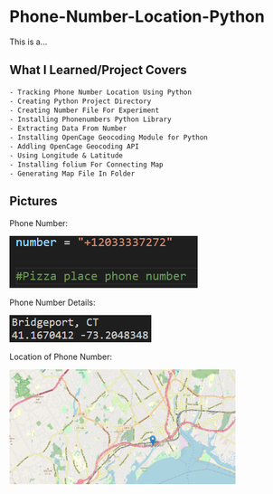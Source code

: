 # Phone-Number-Location-Python

This is a... 


## What I Learned/Project Covers

```
- Tracking Phone Number Location Using Python
- Creating Python Project Directory
- Creating Number File For Experiment
- Installing Phonenumbers Python Library
- Extracting Data From Number
- Installing OpenCage Geocoding Module for Python
- Addling OpenCage Geocoding API
- Using Longitude & Latitude
- Installing folium For Connecting Map
- Generating Map File In Folder
```

## Pictures

Phone Number:

<img src = "images/PHN.png"> 

Phone Number Details:

<img src = "images/PHNL.png" > 

Location of Phone Number:

<img src = "images/Loco.png" width = 400 length = 400 > 


